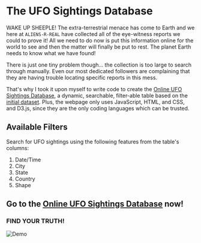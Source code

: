 # The UFO Sightings Database

WAKE UP SHEEPLE! The extra-terrestrial menace has come to Earth and we here at `ALIENS-R-REAL` have collected all of the eye-witness reports we could to prove it! All we need to do now is put this information online for the world to see and then the matter will finally be put to rest. The planet Earth needs to know what we have found!

There is just one tiny problem though... the collection is too large to search through manually. Even our most dedicated followers are complaining that they are having trouble locating specific reports in this mess.

That's why I took it upon myself to write code to create the [Online UFO Sightings Database](https://patelpurvip.github.io/UFO-Sightings-Finder/), a dynamic, searchable, filter-able table based on the [initial dataset](static/js/data.js). Plus, the webpage only uses JavaScript, HTML, and CSS, and D3.js, since they are the only coding languages which can be trusted.

## Available Filters
Search for UFO sightings using the following features from the table's columns:

  1. Date/Time
  2. City
  3. State
  4. Country
  5. Shape

## Go to the [Online UFO Sightings Database](https://patelpurvip.github.io/UFO-Sightings-Finder/) now!
### FIND YOUR TRUTH!

![Demo](webpge_demo.gif)
